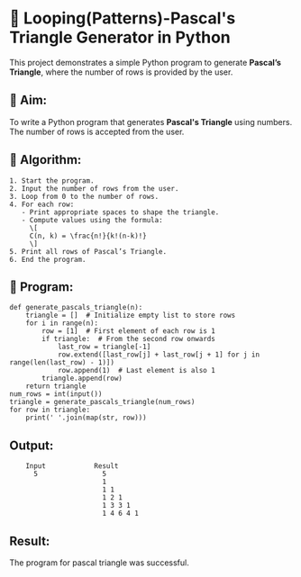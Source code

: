 # 🔺 Looping(Patterns)-Pascal's Triangle Generator in Python

This project demonstrates a simple Python program to generate **Pascal’s Triangle**, where the number of rows is provided by the user.

## 🎯 Aim:

To write a Python program that generates **Pascal's Triangle** using numbers. The number of rows is accepted from the user.



## 🧠 Algorithm:
```
1. Start the program.
2. Input the number of rows from the user.
3. Loop from 0 to the number of rows.
4. For each row:
   - Print appropriate spaces to shape the triangle.
   - Compute values using the formula:  
     \[
     C(n, k) = \frac{n!}{k!(n-k)!}
     \]
5. Print all rows of Pascal’s Triangle.
6. End the program.
```
## 🧪 Program:
```
def generate_pascals_triangle(n):
    triangle = []  # Initialize empty list to store rows
    for i in range(n):
        row = [1]  # First element of each row is 1
        if triangle:  # From the second row onwards
            last_row = triangle[-1]
            row.extend([last_row[j] + last_row[j + 1] for j in range(len(last_row) - 1)])
            row.append(1)  # Last element is also 1
        triangle.append(row)
    return triangle
num_rows = int(input())
triangle = generate_pascals_triangle(num_rows)
for row in triangle:
    print(' '.join(map(str, row)))
```
## Output:
```
    Input            Result
      5                5
                       1
                       1 1
                       1 2 1
                       1 3 3 1
                       1 4 6 4 1

```
## Result:
The program for pascal triangle was successful.

